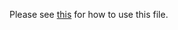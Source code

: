 Please see [this](http://dahash.com/debugging-life/adopting-hugo-as-a-blogging-platform#hugo-shortcode-for-fancybox-jquery-lightbox-alternative) for how to use this file.
